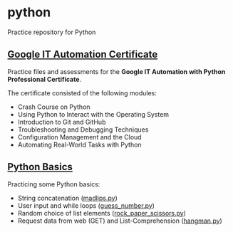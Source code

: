 # python
Practice repository for Python

## [Google IT Automation Certificate](001_Google_IT_Automation_Certificate/)
Practice files and assessments for the **Google IT Automation with Python Professional Certificate**.

The certificate consisted of the following modules:
- Crash Course on Python
- Using Python to Interact with the Operating System
- Introduction to Git and GitHub
- Troubleshooting and Debugging Techniques
- Configuration Management and the Cloud
- Automating Real-World Tasks with Python

## [Python Basics](002_Python_Basics/)
Practicing some Python basics:
- String concatenation ([madlips.py](002_Python_Basics/madlips.py))
- User input and while loops ([guess_number.py](002_Python_Basics/guess_number.py))
- Random choice of list elements ([rock_paper_scissors.py](002_Python_Basics/rock_paper_scissors.py))
- Request data from web (GET) and List-Comprehension ([hangman.py](002_Python_Basics/hangman.py))
